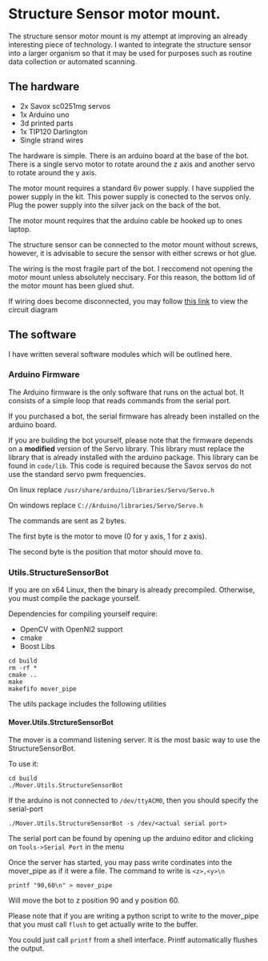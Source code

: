 # Structure Sensor motor mount.

The structure sensor motor mount is my attempt at improving an already interesting piece of technology. I wanted to integrate the structure sensor into a larger organism so that it may be used for purposes such as routine data collection or automated scanning.

## The hardware

- 2x Savox sc0251mg servos
- 1x Arduino uno
- 3d printed parts
- 1x TIP120 Darlington
- Single strand wires

The hardware is simple. There is an arduino board at the base of the bot. There is a single servo motor to rotate around the z axis and another servo to rotate around the y axis.

The motor mount requires a standard 6v power supply. I have supplied the power supply in the kit. This power supply is conected to the servos only. Plug the power supply into the silver jack on the back of the bot.

The motor mount requires that the arduino cable be hooked up to ones laptop. 

The structure sensor can be connected to the motor mount without screws, however, it is advisable to secure the sensor with either screws or hot glue.

The wiring is the most fragile part of the bot. I reccomend not opening the motor mount unless absolutely neccisary. For this reason, the bottom lid of the motor mount has been glued shut. 

If wiring does become disconnected, you may follow [this link](https://imgur.com/a/aAUPn) to view the circuit diagram

## The software

I have written several software modules which will be outlined here.

### Arduino Firmware

The Arduino firmware is the only software that runs on the actual bot. It consists of a simple loop that reads commands from the serial port. 

If you purchased a bot, the serial firmware has already been installed on the arduino board.

If you are building the bot yourself, please note that the firmware depends on a **modified** version of the Servo library. This library must replace the library that is already installed with the arduino package. This library can be found in `code/lib`. This code is required because the Savox servos do not use the standard servo pwm frequencies.

On linux replace `/usr/share/arduino/libraries/Servo/Servo.h`

On windows replace `C://Arduino/libraries/Servo/Servo.h`


The commands are sent as 2 bytes.

The first byte is the motor to move (0 for y axis, 1 for z axis).

The second byte is the position that motor should move to.

### Utils.StructureSensorBot

If you are on x64 Linux, then the binary is already precompiled.
Otherwise, you must compile the package yourself.

Dependencies for compiling yourself require:
- OpenCV with OpenNI2 support
- cmake
- Boost Libs


```
cd build
rm -rf *
cmake ..
make
makefifo mover_pipe
```

The utils package includes the following utilities

#### Mover.Utils.StrctureSensorBot

The mover is a command listening server. It is the most basic way to use the StructureSensorBot.


To use it:

```
cd build
./Mover.Utils.StructureSensorBot
```

If the arduino is not connected to `/dev/ttyACM0`, then you should specify the serial-port 

```
./Mover.Utils.StructureSensorBot -s /dev/<actual serial port>
```
The serial port can be found by opening up the arduino editor and clicking on `Tools->Serial Port` in the menu

Once the server has started, you may pass write cordinates into the mover_pipe as if it were a file. The command to write is `<z>,<y>\n`


```
printf "90,60\n" > mover_pipe 
```

Will move the bot to z position 90 and y position 60.

Please note that if you are writing a python script to write to the mover_pipe that you must call `flush` to get actually write to the buffer.

You could just call `printf` from a shell interface. Printf automatically flushes the output.

